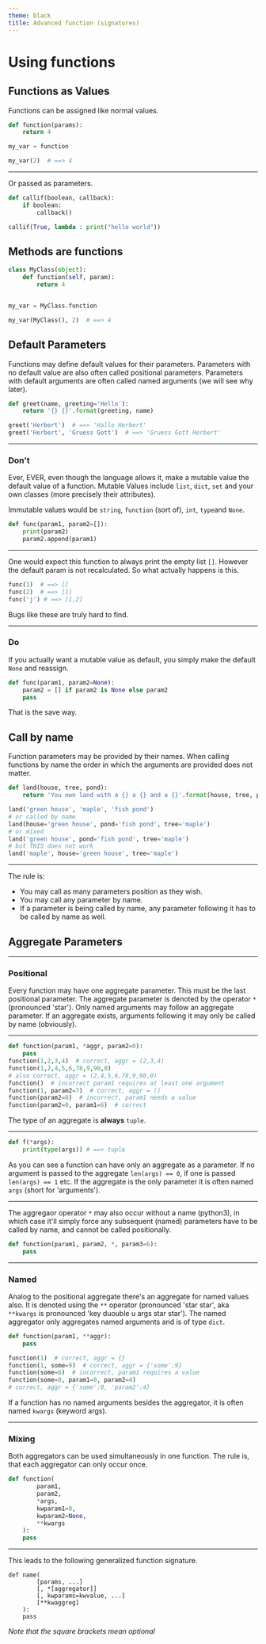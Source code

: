 ```yaml
---
theme: black
title: Advanced function (signatures)
---
```


# Using functions

## Functions as Values

Functions can be assigned like normal values.

```python
def function(params):
    return 4

my_var = function

my_var(2)  # ==> 4
```

---

Or passed as parameters.

```python
def callif(boolean, callback):
    if boolean:
        callback()

callif(True, lambda : print("hello world"))
```

## Methods are functions

```python
class MyClass(object):
    def function(self, param):
        return 4


my_var = MyClass.function

my_var(MyClass(), 2)  # ==> 4
```

## Default Parameters

Functions may define default values for their parameters.
Parameters with no default value are also often called positional parameters.
Parameters with default arguments are often called named arguments (we will see why later).

```python
def greet(name, greeting='Hello'):
    return '{} {}'.format(greeting, name)

greet('Herbert')  # ==> 'Hallo Herbert'
greet('Herbert', 'Gruess Gott')  # ==> 'Gruess Gott Herbert'
```

---

### Don't

Ever, EVER, even though the language allows it, make a mutable value the default value of a function. Mutable Values include `list`, `dict`, `set` and your own classes (more precisely their attributes).

Immutable values would be `string`, `function` (sort of), `int`, `type`and `None`.

```python
def func(param1, param2=[]):
    print(param2)
    param2.append(param1)
```

---

One would expect this function to always print the empty list `[]`. However the default param is not recalculated. So what actually happens is this.

```python
func(1)  # ==> []
func(2)  # ==> [1]
func('j') # ==> [1,2]
```

Bugs like these are truly hard to find.

---

### Do

If you actually want a mutable value as default, you simply make the default `None` and reassign.

```python
def func(param1, param2=None):
    param2 = [] if param2 is None else param2
    pass
```

That is the save way.


## Call by name

Function parameters may be provided by their names.
When calling functions by name the order in which the arguments are provided does not matter.

```python
def land(house, tree, pond):
    return 'You own land with a {} a {} and a {}'.format(house, tree, pond)

land('green house', 'maple', 'fish pond')
# or called by name
land(house='green house', pond='fish pond', tree='maple')
# or mixed
land('green house', pond='fish pond', tree='maple')
# but THIS does not work
land('maple', house='green house', tree='maple')
```

---

The rule is:

- You may call as many parameters position as they wish.
- You may call any parameter by name.
- If a parameter is being called by name, any parameter following it has to be called by name as well.


## Aggregate Parameters

---

### Positional

Every function may have one aggregate parameter. This must be the last positional parameter.
The aggregate parameter is denoted by the operator `*` (pronounced 'star').
Only named arguments may follow an aggregate parameter.
If an aggregate exists, arguments following it may only be called by name (obviously).

---

```python
def function(param1, *aggr, param2=0):
    pass
function(1,2,3,4)  # correct, aggr = (2,3,4)
function(1,2,4,5,6,78,9,90,0)  
# also correct, aggr = (2,4,5,6,78,9,90,0)
function()  # incorrect param1 requires at least one argument
function(1, param2=7)  # correct, aggr = ()
function(param2=8)  # incorrect, param1 needs a value
function(param2=0, param1=6)  # correct
```

The type of an aggregate is **always** `tuple`.

---

```python
def f(*args):
    print(type(args)) # ==> tuple
```

As you can see a function can have only an aggregate as a parameter.
If no argument is passed to the aggregate `len(args) == 0`, if one is passed `len(args) == 1` etc.
If the aggregate is the only parameter it is often named `args` (short for 'arguments').

---

The aggregaor operator `*` may also occur without a name (python3), in which case it'll simply force any subsequent (named) parameters have to be called by name, and cannot be called positionally.

```python
def function(param1, param2, *, param3=6):
    pass
```

---

### Named

Analog to the positional aggregate there's an aggregate for named values also. It is denoted using the `**` operator (pronounced 'star star', aka `**kwargs` is pronounced 'key duouble u args star star').
The named aggregator only aggregates named arguments and is of type `dict`.

```python
def function(param1, **aggr):
    pass

function(1)  # correct, aggr = {}
function(1, some=9)  # correct, aggr = {'some':9}
function(some=6)  # incorrect, param1 requires a value
function(some=0, param1=8, param2=4)  
# correct, aggr = {'some':0, 'param2':4}
```

If a function has no named arguments besides the aggregator, it is often named `kwargs` (keyword args).

---

### Mixing

Both aggregators can be used simultaneously in one function.
The rule is, that each aggregator can only occur once.

```python
def function(
        param1,
        param2,
        *args,
        kwparam1=0,
        kwparam2=None,
        **kwargs
    ):
    pass
```

---

This leads to the following generalized function signature.

```pyhton
def name(
        [params, ...]
        [, *[aggregator]]
        [, kwparams=kwvalue, ...]
        [**kwaggreg]
    ):
    pass
```

*Note that the square brackets mean optional*
